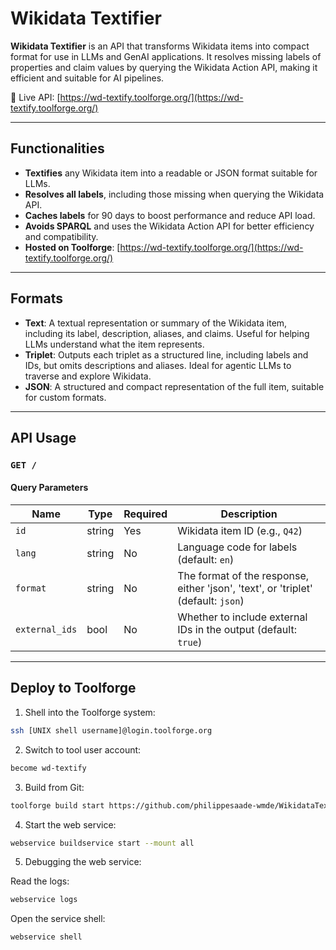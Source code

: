 # Wikidata Textifier

**Wikidata Textifier** is an API that transforms Wikidata items into compact format for use in LLMs and GenAI applications. It resolves missing labels of properties and claim values by querying the Wikidata Action API, making it efficient and suitable for AI pipelines.

🔗 Live API: [https://wd-textify.toolforge.org/](https://wd-textify.toolforge.org/)

---

## Functionalities

- **Textifies** any Wikidata item into a readable or JSON format suitable for LLMs.
- **Resolves all labels**, including those missing when querying the Wikidata API.
- **Caches labels** for 90 days to boost performance and reduce API load.
- **Avoids SPARQL** and uses the Wikidata Action API for better efficiency and compatibility.
- **Hosted on Toolforge**: [https://wd-textify.toolforge.org/](https://wd-textify.toolforge.org/)

---

## Formats

- **Text**: A textual representation or summary of the Wikidata item, including its label, description, aliases, and claims. Useful for helping LLMs understand what the item represents.
- **Triplet**: Outputs each triplet as a structured line, including labels and IDs, but omits descriptions and aliases. Ideal for agentic LLMs to traverse and explore Wikidata.
- **JSON**: A structured and compact representation of the full item, suitable for custom formats.

---

## API Usage

### `GET /`

#### Query Parameters

| Name           | Type    | Required | Description                                                                 |
|----------------|---------|----------|-----------------------------------------------------------------------------|
| `id`           | string  | Yes      | Wikidata item ID (e.g., `Q42`)                                              |
| `lang`         | string  | No       | Language code for labels (default: `en`)                                   |
| `format`         | string    | No       | The format of the response, either 'json', 'text', or 'triplet' (default: `json`) |
| `external_ids` | bool    | No       | Whether to include external IDs in the output (default: `true`)            |

---

## Deploy to Toolforge

1. Shell into the Toolforge system:

```bash
ssh [UNIX shell username]@login.toolforge.org
```

2. Switch to tool user account:

```bash
become wd-textify
```

3. Build from Git:

```bash
toolforge build start https://github.com/philippesaade-wmde/WikidataTextifier.git
```

4. Start the web service:

```bash
webservice buildservice start --mount all
```

5. Debugging the web service:

Read the logs:
```bash
webservice logs
```

Open the service shell:
```bash
webservice shell
```
